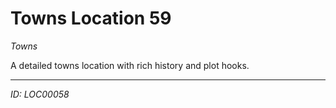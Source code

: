# Towns Location 59

*Towns*

A detailed towns location with rich history and plot hooks.

---
*ID: LOC00058*